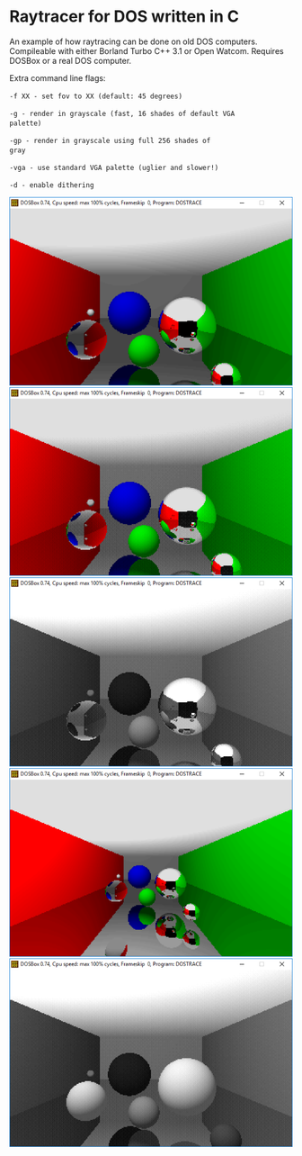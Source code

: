 Raytracer for DOS written in C
================
An example of how raytracing can be done on old DOS computers. Compileable with either Borland Turbo C++ 3.1 or Open Watcom. Requires DOSBox or a real DOS computer.

Extra command line flags:

<code>-f XX - set fov to XX (default: 45 degrees)</code>

<code>-g - render in grayscale (fast, 16 shades of default VGA palette)</code>

<code>-gp - render in grayscale using full 256 shades of gray</code>

<code>-vga - use standard VGA palette (uglier and slower!)</code>

<code>-d - enable dithering</code>

![Screenshot](images/dostrace1.png?raw=true)
![Screenshot](images/dostrace3.png?raw=true)
![Screenshot](images/dostrace4.png?raw=true)
![Screenshot](images/dostrace5.png?raw=true)
![Screenshot](images/dostrace6.png?raw=true)

